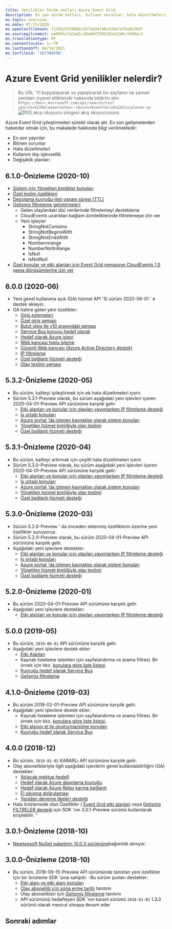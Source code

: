 ```yaml
---
title: Yenilikler Sürüm notları-Azure Event Grid
description: En son sürüm notları, bilinen sorunlar, hata düzeltmeleri, kullanım dışı işlevler ve yaklaşan değişiklikler gibi Azure Event Grid yenilikleri öğrenin.
ms.topic: overview
ms.date: 07/23/2020
ms.openlocfilehash: f135b25f28002c037dd24fa0cb3bb7476a06309f
ms.sourcegitcommit: aa00fecfa3ad1c26ab6f5502163a3246cfb99ec3
ms.translationtype: MT
ms.contentlocale: tr-TR
ms.lasthandoff: 04/14/2021
ms.locfileid: "107389596"
---
```

# <a name="whats-new-in-azure-event-grid"></a>Azure Event Grid yenilikler nelerdir?

>Bu URL 'YI kopyalayarak ve yapıştırarak bu sayfanın ne zaman yeniden ziyaret ettikleridir hakkında bildirim alın: `https://docs.microsoft.com/api/search/rss?search=%22Release+notes+-+Azure+Event+Grid%22&locale=en-us` ![ RSS akışı okuyucu simgesi ](./media/whats-new/feed-icon-16x16.png) akış okuyucusuna.

Azure Event Grid iyileştirmeleri sürekli olarak alır. En son gelişmelerden haberdar olmak için, bu makalede hakkında bilgi verilmektedir:

- En son yayınlar
- Bilinen sorunlar
- Hata düzeltmeleri
- Kullanım dışı işlevsellik
- Değişiklik planları

## <a name="610-preview-2020-10"></a>6.1.0-Önizleme (2020-10)
- [Sistem için Yönetilen kimlikler konuları](enable-identity-system-topics.md)
- [Özel teslim özellikleri](delivery-properties.md)
- [Depolama kuyruğu-ileti yaşam süresi (TTL)](delivery-properties.md#configure-time-to-live-on-outgoing-events-to-azure-storage-queues)
- [Gelişmiş filtreleme geliştirmeleri](event-filtering.md#advanced-filtering)
    - Gelen olaylardaki dizi verilerinde filtrelemeyi destekleme
    - CloudEvents uzantıları bağlam özniteliklerinde filtrelemeye izin ver
    - Yeni işleçler
        - StringNotContains
        - StringNotBeginsWith
        - StringNotEndsWith
        - Numberınrange
        - NumberNotInRange
        - IsNull
        - IsNotNull
- [Özel konular ve etki alanları için Event Grid şemasının CloudEvents 1,0 şema dönüşümlerine izin ver](cloudevents-schema.md#configure-event-grid-for-cloudevents)
        

## <a name="600-2020-06"></a>6.0.0 (2020-06)
- Yeni genel kullanıma açık (GA) hizmet API 'SI sürüm 2020-06-01 ' e destek ekleyin.
- GA haline gelen yeni özellikler:
    - [Giriş eşlemeleri](input-mappings.md)
    - [Özel giriş şeması](input-mappings.md)
    - [Bulut olayı Ile v10 arasındaki şeması](cloud-event-schema.md)
    - [Service Bus konuyu hedef olarak](handler-service-bus.md)
    - [Hedef olarak Azure işlevi](handler-functions.md)
    - [Web kancası toplu işleme](./edge/delivery-output-batching.md)
    - [Güvenli Web kancası (Azure Active Directory destek)](secure-webhook-delivery.md)
    - [IP filtreleme](configure-firewall.md)
    - [Özel bağlantı hizmeti desteği](configure-private-endpoints.md)
    - [Olay teslimi şeması](event-schema.md)

## <a name="532-preview-2020-05"></a>5.3.2-Önizleme (2020-05)
- Bu sürüm, kaliteyi iyileştirmek için ek hata düzeltmeleri içerir.
- Sürüm 5.3.1-Preview olarak, bu sürüm aşağıdaki yeni işlevleri içeren 2020-04-01-Preview API sürümüne karşılık gelir: 
    - [Etki alanları ve konular için olayları yayımlarken IP filtreleme desteği](configure-firewall.md)
    - [İş ortağı konuları](./partner-events-overview.md)
    - [Azure portal 'da izlenen kaynaklar olarak sistem konuları](system-topics.md)
    - [Yönetilen hizmet kimliğiyle olay teslimi](managed-service-identity.md) 
    - [Özel bağlantı hizmeti desteği](configure-private-endpoints.md)

## <a name="531-preview-2020-04"></a>5.3.1-Önizleme (2020-04)
- Bu sürüm, kaliteyi artırmak için çeşitli hata düzeltmeleri içerir.
- Sürüm 5.3.0-Preview olarak, bu sürüm aşağıdaki yeni işlevleri içeren 2020-04-01-Preview API sürümüne karşılık gelir: 
    - [Etki alanları ve konular için olayları yayımlarken IP filtreleme desteği](configure-firewall.md)
    - [İş ortağı konuları](./partner-events-overview.md)
    - [Azure portal 'da izlenen kaynaklar olarak sistem konuları](system-topics.md)
    - [Yönetilen hizmet kimliğiyle olay teslimi](managed-service-identity.md) 
    - [Özel bağlantı hizmeti desteği](configure-private-endpoints.md)

## <a name="530-preview-2020-03"></a>5.3.0-Önizleme (2020-03)
- Sürüm 5.2.0-Preview ' da önceden eklenmiş özelliklerin üzerine yeni özellikler sunuyoruz. 
- Sürüm 5.2.0-Preview olarak, bu sürüm 2020-04-01-Preview API sürümüne karşılık gelir.
- Aşağıdaki yeni işlevlere destekler: 
    - [Etki alanları ve konular için olayları yayımlarken IP filtreleme desteği](configure-firewall.md)
    - [İş ortağı konuları](./partner-events-overview.md)
    - [Azure portal 'da izlenen kaynaklar olarak sistem konuları](system-topics.md)
    - [Yönetilen hizmet kimliğiyle olay teslimi](managed-service-identity.md) 
    - [Özel bağlantı hizmeti desteği](configure-private-endpoints.md)

## <a name="520-preview-2020-01"></a>5.2.0-Önizleme (2020-01)
- Bu sürüm 2020-04-01-Preview API sürümüne karşılık gelir.
- Aşağıdaki yeni işlevlere destekler:
    - [Etki alanları ve konular için olayları yayımlarken IP filtreleme desteği](configure-firewall.md)

## <a name="500-2019-05"></a>5.0.0 (2019-05)
- Bu sürüm, `2019-06-01` API sürümüne karşılık gelir.
- Aşağıdaki yeni işlevlere destek ekler:
    * [Etki Alanları](event-domains.md)
    * Kaynak listeleme işlemleri için sayfalandırma ve arama filtresi. Bir örnek için bkz. [konulara göre liste listesi](/rest/api/eventgrid/version2020-10-15-preview/partnernamespaces/listbysubscription).
    * [Kuyruğu hedef olarak Service Bus](handler-service-bus.md)
    * [Gelişmiş filtreleme](event-filtering.md#advanced-filtering)

## <a name="410-preview-2019-03"></a>4.1.0-Önizleme (2019-03)
- Bu sürüm 2019-02-01-Preview API sürümüne karşılık gelir.
- Aşağıdaki yeni işlevlere destek ekler:
    * Kaynak listeleme işlemleri için sayfalandırma ve arama filtresi. Bir örnek için bkz. [konulara göre liste listesi](/rest/api/eventgrid/version2020-10-15-preview/partnernamespaces/listbysubscription).
    * [Etki alanını el ile oluşturma/silme konuları](how-to-event-domains.md)
    * [Kuyruğu hedef olarak Service Bus](handler-service-bus.md)

## <a name="400-2018-12"></a>4.0.0 (2018-12)
- Bu sürüm, `2019-01-01` KARARLı API sürümüne karşılık gelir.
- Olay abonelikleriyle ilgili aşağıdaki işlevlerin genel kullanılabilirliğini (GA) destekler:
    * [Atılacak mektup hedefi](manage-event-delivery.md)
    * [Hedef olarak Azure depolama kuyruğu](handler-storage-queues.md)
    * [Hedef olarak Azure Relay karma bağlantı](handler-relay-hybrid-connections.md)
    * [El sıkışma doğrulaması](webhook-event-delivery.md)
    * [Yeniden deneme ilkeleri desteği](delivery-and-retry.md)
- Hala önizlemede olan Özellikler ( [Event Grid etki alanları](event-domains.md) veya [Gelişmiş FILTRELER desteği](event-filtering.md#advanced-filtering) için SDK 'nın 3.0.1-Preview sürümü kullanılarak erişilebilir. "

## <a name="301-preview-2018-10"></a>3.0.1-Önizleme (2018-10)
- [Newtonsoft NuGet paketinin 10.0.3 sürümüne](https://www.nuget.org/packages/Newtonsoft.Json/10.0.3)bağımlılık alınıyor.

## <a name="300-preview-2018-10"></a>3.0.0-Önizleme (2018-10)
- Bu sürüm, 2018-09-15-Preview API sürümünde tanıtılan yeni özellikler için bir önizleme SDK 'sına sahiptir. -Bu sürüm şunları destekler:
    - [Etki alanı ve etki alanı konuları](event-domains.md)
    - [Olay aboneliği için sona erme tarihi](concepts.md#event-subscription-expiration) tanıtımı
    - Olay abonelikleri için [Gelişmiş filtreleme](event-filtering.md#advanced-filtering) tanıtımı
    - API sürümünü hedefleyen SDK 'nın kararlı sürümü `2018-01-01` 1.3.0 sürümü olarak mevcut olmaya devam eder

## <a name="next-steps"></a>Sonraki adımlar